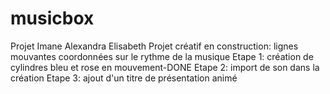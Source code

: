 # musicbox
Projet Imane Alexandra Elisabeth
Projet créatif en construction: lignes mouvantes coordonnées sur le rythme de la musique
Etape 1: création de cylindres bleu et rose en mouvement-DONE
Etape 2: import de son dans la création
Etape 3: ajout d'un titre de présentation animé
